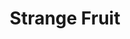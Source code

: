 ---
layout: default
title: Strange Fruit
event: Release of Strange Fruit
artist: Billie Holiday
category: strangefruit
producer: Milt Gabler
label: Commodore
genre: Blues, Jazz
award1: Grammy Hall of Fame, 1978
award2: Song of the Century Times Magazine, 1999
award3: Sold over 1 million copies 
writer: Abel Meeropol
released: 1939
video: https://www.youtube.com/embed/-DGY9HvChXk
coverart: media/images/cover-art/strange_fruit_cover_art.jpg
coverartalt: Billie Holiday Strange Fruit Cover Art
versions: | 
    Abel Meeropol (1939), </br>
    Kanye West (date)
description: | 
   Holiday was reluctant to sing and perform the song when it was initially brought to her, being out of character to what she would initially sing as the lyrics were about lynching of black Americans happening at the time in the Southern States of America. However, despite this, it turned into be one of her most renowned songs which reached number 16 on the charts.

sources: https://www.loc.gov/static/programs/national-recording-preservation-board/documents/StrangeFruit.pdf
---